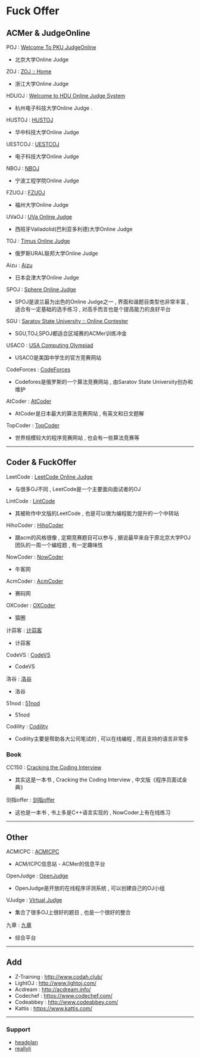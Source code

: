 # Fuck Offer

## ACMer & JudgeOnline
POJ : [Welcome To PKU JudgeOnline](http://poj.org/)
* 北京大学Online Judge

ZOJ : [ZOJ :: Home](http://acm.zju.edu.cn/onlinejudge/)
* 浙江大学Online Judge

HDUOJ : [Welcome to HDU Online Judge System](http://acm.hdu.edu.cn/)
* 杭州电子科技大学Online Judge . 

HUSTOJ : [HUSTOJ](http://acm.hust.edu.cn/)
* 华中科技大学Online Judge

UESTCOJ : [UESTCOJ](http://acm.uestc.edu.cn/)
* 电子科技大学Online Judge

NBOJ : [NBOJ](https://ac.2333.moe/)
* 宁波工程学院Online Judge

FZUOJ : [FZUOJ](http://acm.fzu.edu.cn/)
* 福州大学Online Judge

UVaOJ : [UVa Online Judge](https://uva.onlinejudge.org/)
* 西班牙Valladolid(巴利亚多利德)大学Online Judge

TOJ : [Timus Online Judge](http://acm.timus.ru/)
* 俄罗斯URAL联邦大学Online Judge

Aizu : [Aizu](http://judge.u-aizu.ac.jp/onlinejudge/)
* 日本会津大学Online Judge

SPOJ : [Sphere Online Judge](http://www.spoj.com/)
* SPOJ是波兰最为出色的Online Judge之一 , 界面和谐题目类型也非常丰富 , 适合有一定基础的选手练习 , 对高手而言也是个提高能力的良好平台

SGU : [Saratov State University :: Online Contester](http://acm.sgu.ru/)
* SGU,TOJ,SPOJ都适合区域赛的ACMer训练冲金

USACO : [USA Computing Olympiad](http://www.usaco.org/)
* USACO是美国中学生的官方竞赛网站

CodeForces : [CodeForces](http://codeforces.com/)
* Codefores是俄罗斯的一个算法竞赛网站 , 由Saratov State University创办和维护

AtCoder : [AtCoder](https://atcoder.jp/)
* AtCoder是日本最大的算法竞赛网站 , 有英文和日文题解

TopCoder : [TopCoder](https://www.topcoder.com/)
* 世界规模较大的程序竞赛网站 , 也会有一些算法竞赛等

---
## Coder & FuckOffer
LeetCode : [LeetCode Online Judge](https://leetcode.com/)
* 与很多OJ不同 , LeetCode是一个主要面向面试者的OJ

LintCode : [LintCode](http://www.lintcode.com/zh-cn/)
* 其被称作中文版的LeetCode , 也是可以做为编程能力提升的一个中转站

HihoCoder : [HihoCoder](http://www.hihocoder.com/)
* 跟acm的风格很像 , 定期竞赛题目可以参与 , 据说最早来自于原北京大学POJ团队的一周一个编程题 , 有一定趣味性

NowCoder : [NowCoder](https://www.nowcoder.com/)
* 牛客网

AcmCoder : [AcmCoder](http://www.acmcoder.com/)
* 赛码网

OXCoder : [OXCoder](https://www.oxcoder.com/)
* 猿圈

计蒜客 : [计蒜客](https://www.jisuanke.com/)
* 计蒜客

CodeVS : [CodeVS](http://codevs.cn/)
* CodeVS

洛谷 : [洛谷](https://www.luogu.org/)
* 洛谷

51nod : [51nod](http://www.51nod.com/)
* 51nod

Codility : [Codility](https://codility.com/)
* Codility主要是帮助各大公司笔试的 , 可以在线编程 , 而且支持的语言非常多

### Book
CC150 : [Cracking the Coding Interview]()
* 其实这是一本书 , Cracking the Coding Interview , 中文版《程序员面试金典》

剑指offer : [剑指offer]()
* 这也是一本书 , 书上多是C++语言实现的 , NowCoder上有在线练习

---
## Other
ACMICPC : [ACMICPC](http://acmicpc.info/)
* ACM/ICPC信息站 - ACMer的信息平台

OpenJudge : [OpenJudge](http://openjudge.cn/)
* OpenJudge是开放的在线程序评测系统 , 可以创建自己的OJ小组

VJudge : [Virtual Judge](https://vjudge.net/)
* 集合了很多OJ上很好的题目 , 也是一个很好的整合

九章 : [九章](http://www.jiuzhang.com/)
* 综合平台

---
## Add
* Z-Training : http://www.codah.club/
* LightOJ : http://www.lightoj.com/
* Acdream : http://acdream.info/
* Codechef : https://www.codechef.com/
* Codeabbey : http://www.codeabbey.com/
* Kattis : https://www.kattis.com/

----

### Support
* [headplan](https://github.com/headplan)
* [reallyli](https://github.com/reallyli)


